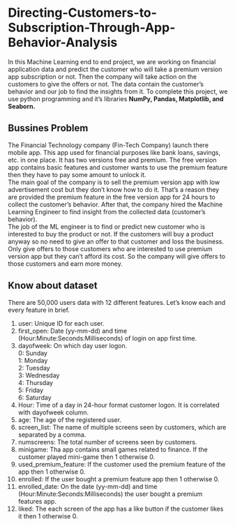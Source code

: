 # Directing-Customers-to-Subscription-Through-App-Behavior-Analysis
In this Machine Learning end to end project, we are working on financial application data and predict the customer who will take a premium version app subscription or not. Then the company will take action on the customers to give the offers or not. The data contain the customer’s behavior and our job to find the insights from it. To complete this project, we use python programming and it’s libraries **NumPy, Pandas, Matplotlib, and Seaborn.** 

## Bussines Problem  
The Financial Technology company (Fin-Tech Company) launch there mobile app. This app used for financial purposes like bank loans, savings, etc. in one place. It has two versions free and premium. The free version app contains basic features and customer wants to use the premium feature then they have to pay some amount to unlock it.  
The main goal of the company is to sell the premium version app with low advertisement cost but they don’t know how to do it. That’s a reason they are provided the premium feature in the free version app for 24 hours to collect the customer’s behavior. After that, the company hired the Machine Learning Engineer to find insight from the collected data (customer’s behavior).  
The job of the ML engineer is to find or predict new customer who is interested to buy the product or not. If the customers will buy a product anyway so no need to give an offer to that customer and loss the business. Only give offers to those customers who are interested to use premium version app but they can’t afford its cost. So the company will give offers to those customers and earn more money.  

## Know about dataset  
There are 50,000 users data with 12 different features. Let’s know each and every feature in brief.  
1. user: Unique ID for each user.  
2. first_open: Date (yy-mm-dd) and time (Hour:Minute:Seconds:Milliseconds) of login on app first time.  
3. dayofweek: On which day user logon.  
0: Sunday  
1: Monday  
2: Tuesday  
3: Wednesday  
4: Thursday  
5: Friday  
6: Saturday  
4. Hour: Time of a day in 24-hour format customer logon. It is correlated with dayofweek column.  
5. age: The age of the registered user.  
6. screen_list: The name of multiple screens seen by customers, which are separated by a comma.  
7. numscreens: The total number of screens seen by customers.  
8. minigame: Tha app contains small games related to finance. If the customer played mini-game then 1 otherwise 0.  
9. used_premium_feature: If the customer used the premium feature of the app then 1 otherwise 0.  
10. enrolled: If the user bought a premium feature app then 1 otherwise 0.  
11. enrolled_date: On the date (yy-mm-dd) and time (Hour:Minute:Seconds:Milliseconds) the user bought a premium features app.  
12. liked: The each screen of the app has a like button if the customer likes it then 1 otherwise 0.  
